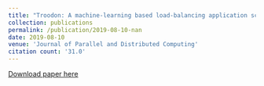 ```yaml
---
title: "Troodon: A machine-learning based load-balancing application scheduler for CPU–GPU system"
collection: publications
permalink: /publication/2019-08-10-nan
date: 2019-08-10
venue: 'Journal of Parallel and Distributed Computing'
citation count: '31.0'
---
```

[Download paper here](https://scholar.google.com/citations?view_op=view_citation&hl=en&user=CCckbEUAAAAJ&citation_for_view=CCckbEUAAAAJ:cFHS6HbyZ2cC)
